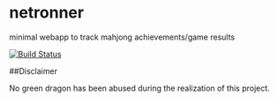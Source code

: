 netronner
=========

minimal webapp to track mahjong achievements/game results

[![Build Status](https://travis-ci.org/caligin/netronner.svg)](https://travis-ci.org/caligin/netronner)

##Disclaimer

No green dragon has been abused during the realization of this project.
